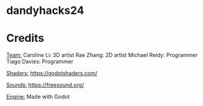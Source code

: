 # dandyhacks24
 

# Credits

<u>Team:</u>
Caroline Li: 3D artist
Rae Zhang: 2D artist
Michael Reidy: Programmer
Tiago Davies: Programmer

<u>Shaders:</u>
https://godotshaders.com/

<u>Sounds:</u>
https://freesound.org/

<u>Engine:</u>
Made with Godot
